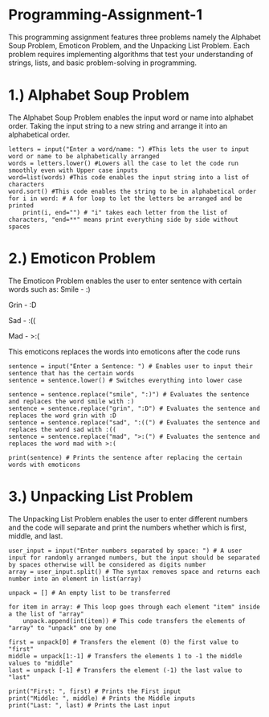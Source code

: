 # Programming-Assignment-1
This programming assignment features three problems namely the Alphabet Soup Problem, Emoticon Problem, and the Unpacking List Problem. Each problem requires implementing algorithms that test your understanding of strings, lists, and basic problem-solving in programming.

# 1.) Alphabet Soup Problem
The Alphabet Soup Problem enables the input word or name into alphabet order. Taking the input string to a new string and arrange it into an alphabetical order.

    letters = input("Enter a word/name: ") #This lets the user to input word or name to be alphabetically arranged
    words = letters.lower() #Lowers all the case to let the code run smoothly even with Upper case inputs
    word=list(words) #This code enables the input string into a list of characters
    word.sort() #This code enables the string to be in alphabetical order
    for i in word: # A for loop to let the letters be arranged and be printed
        print(i, end="") # "i" takes each letter from the list of characters, "end=**" means print everything side by side without spaces 
    
# 2.) Emoticon Problem
The Emoticon Problem enables the user to enter sentence with certain words such as:
Smile - :)

Grin - :D

Sad - :((

Mad - >:( 

This emoticons replaces the words into emoticons after the code runs

    sentence = input("Enter a Sentence: ") # Enables user to input their sentence that has the certain words
    sentence = sentence.lower() # Switches everything into lower case

    sentence = sentence.replace("smile", ":)") # Evaluates the sentence and replaces the word smile with :)
    sentence = sentence.replace("grin", ":D") # Evaluates the sentence and replaces the word grin with :D
    sentence = sentence.replace("sad", ":((") # Evaluates the sentence and replaces the word sad with :((
    sentence = sentence.replace("mad", ">:(") # Evaluates the sentence and replaces the word mad with >:(

    print(sentence) # Prints the sentence after replacing the certain words with emoticons

# 3.) Unpacking List Problem
The Unpacking List Problem enables the user to enter different numbers and the code will separate and print the numbers whether which is first, middle, and last.

    user_input = input("Enter numbers separated by space: ") # A user input for randomly arranged numbers, but the input should be separated by spaces otherwise will be considered as digits number
    array = user_input.split() # The syntax removes space and returns each number into an element in list(array)

    unpack = [] # An empty list to be transferred

    for item in array: # This loop goes through each element "item" inside a the list of "array"
        unpack.append(int(item)) # This code transfers the elements of "array" to "unpack" one by one

    first = unpack[0] # Transfers the element (0) the first value to "first"
    middle = unpack[1:-1] # Transfers the elements 1 to -1 the middle values to "middle"
    last = unpack [-1] # Transfers the element (-1) the last value to "last"

    print("First: ", first) # Prints the First input
    print("Middle: ", middle) # Prints the Middle inputs
    print("Last: ", last) # Prints the Last input

